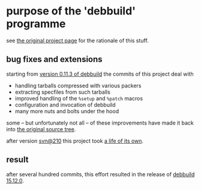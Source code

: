 # purpose of the 'debbuild' programme

see [the original project page](https://secure.deepnet.cx/trac/debbuild) for
the rationale of this stuff.

## bug fixes and extensions

starting from [version 0.11.3 of
debbuild](https://github.com/ascherer/debbuild/releases/tag/debbuild-0.11.3) the
commits of this project deal with

* handling tarballs compressed with various packers
* extracting specfiles from such tarballs
* improved handling of the `%setup` and `%patch` macros
* configuration and invocation of debbuild
* many more nuts and bolts under the hood

some – but unfortunately not all – of these improvements have made it back into
[the original source
tree](https://secure.deepnet.cx/svn/debbuild/trunk/debbuild).

after version
[svn@210](https://github.com/ascherer/debbuild/releases/tag/SVN%40210)
this project took
[a life of its own](https://github.com/ascherer/debbuild/releases).

## result

after several hundred commits, this effort resulted in the release of [debbuild
15.12.0](https://github.com/ascherer/debbuild/releases/tag/debbuild-15.12.0).
